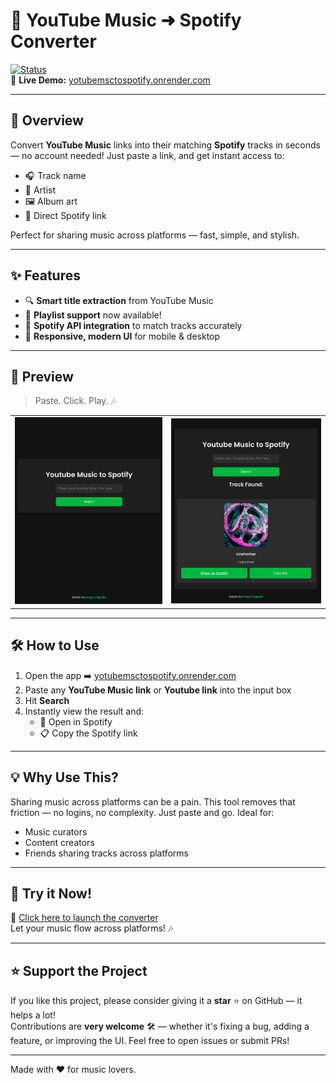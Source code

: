 # 🎵 YouTube Music ➜ Spotify Converter

[![Status](https://img.shields.io/badge/status-live-success?style=flat-square)](https://yotubemsctospotify.onrender.com)  
🔗 **Live Demo:** [yotubemsctospotify.onrender.com](https://yotubemsctospotify.onrender.com)

---

## 🚀 Overview

Convert **YouTube Music** links into their matching **Spotify** tracks in seconds — no account needed! Just paste a link, and get instant access to:

- 🎧 Track name
- 🎤 Artist
- 🖼️ Album art
- 🔗 Direct Spotify link

Perfect for sharing music across platforms — fast, simple, and stylish.

---

## ✨ Features

- 🔍 **Smart title extraction** from YouTube Music
- 📝 **Playlist support** now available!
- 🎯 **Spotify API integration** to match tracks accurately
- 📱 **Responsive, modern UI** for mobile & desktop

---

## 📸 Preview

> Paste. Click. Play. 🎶

<table>
  <tr>
    <td><img src="./screenshots/ytpsptf1.png" alt="Screenshot 1" width="100%"/></td>
    <td><img src="./screenshots/ytpsptf2.png"" alt="Screenshot 2" width="100%"/></td>
  </tr>
</table>

---

## 🛠️ How to Use

1. Open the app ➡️ [yotubemsctospotify.onrender.com](https://yotubemsctospotify.onrender.com)
2. Paste any **YouTube Music link** or **Youtube link** into the input box
3. Hit **Search**
4. Instantly view the result and:
   - 🔗 Open in Spotify
   - 📋 Copy the Spotify link

---

## 💡 Why Use This?

Sharing music across platforms can be a pain. This tool removes that friction — no logins, no complexity. Just paste and go. Ideal for:

- Music curators
- Content creators
- Friends sharing tracks across platforms

---

## 📣 Try it Now!

🚀 [Click here to launch the converter](https://yotubemsctospotify.onrender.com)  
Let your music flow across platforms! 🎶

---

## ⭐ Support the Project

If you like this project, please consider giving it a **star** ⭐ on GitHub — it helps a lot!  
Contributions are **very welcome** 🛠️ — whether it's fixing a bug, adding a feature, or improving the UI. Feel free to open issues or submit PRs!

---

Made with ❤️ for music lovers.
